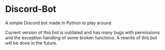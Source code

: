 # Discord-Bot
A simple Discord bot made in Python to play around

Current version of this bot is outdated and has many bugs with permissions and the exception handling of some broken functions. A rewrite of this bot will be done in the future. 
